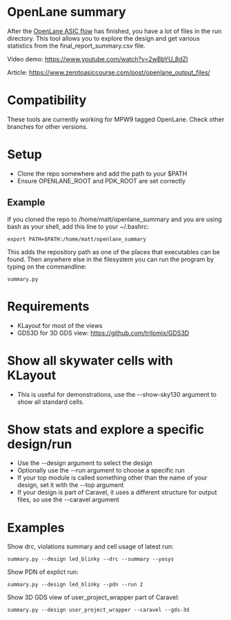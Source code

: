 # OpenLane summary

After the [OpenLane ASIC flow](https://github.com/efabless/openlane) has finished, you have a lot of files in the run directory.
This tool allows you to explore the design and get various statistics from the final_report_summary.csv file.

Video demo: https://www.youtube.com/watch?v=2wBbYU_8dZI

Article: https://www.zerotoasiccourse.com/post/openlane_output_files/

# Compatibility

These tools are currently working for MPW9 tagged OpenLane. Check other branches for other versions.

# Setup

* Clone the repo somewhere and add the path to your $PATH
* Ensure OPENLANE_ROOT and PDK_ROOT are set correctly

## Example

If you cloned the repo to /home/matt/openlane_summary and you are using bash as your shell, add this line to your ~/.bashrc:

    export PATH=$PATH:/home/matt/openlane_summary

This adds the repository path as one of the places that executables can be found. Then anywhere else in the filesystem you can run the program by typing on the commandline:

    summary.py

# Requirements

* KLayout for most of the views
* GDS3D for 3D GDS view: https://github.com/trilomix/GDS3D

# Show all skywater cells with KLayout

* This is useful for demonstrations, use the --show-sky130 argument to show all standard cells.

# Show stats and explore a specific design/run

* Use the --design argument to select the design
* Optionally use the --run argument to choose a specific run
* If your top module is called something other than the name of your design, set it with the --top argument
* If your design is part of Caravel, it uses a different structure for output files, so use the --caravel argument

# Examples

Show drc, violations summary and cell usage of latest run:

    summary.py --design led_blinky --drc --summary --yosys

Show PDN of explict run:

    summary.py --design led_blinky --pdn --run 2

Show 3D GDS view of user_project_wrapper part of Caravel:

    summary.py --design user_project_wrapper --caravel --gds-3d
